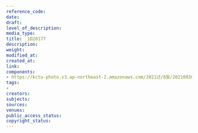 ```yaml
---
reference_code: 
date: 
draft: 
level_of_description: 
media_type: 
title: _1D20177
description: 
weight: 
modified_at: 
created_at: 
link: 
components:
- https://kctu-photo.s3.ap-northeast-2.amazonaws.com/2021년/8월/20210830_국가책임+돌봄체계+대전환을+위한+민주노총+돌봄노동자+노정교섭+촉구+기자회견/_1D20177.jpg
tags:
- 
creators: 
subjects: 
sources: 
venues: 
public_access_status: 
copyright_status: 
---
```


